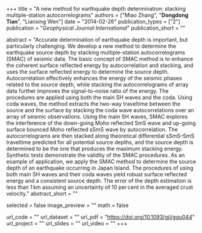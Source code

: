 +++
title = "A new method for earthquake depth determination: stacking multiple-station autocorrelograms"
authors = ["Miao Zhang", "**Dongdong Tian**", "Lianxing Wen"]
date = "2014-02-26"
publication_types = ["2"]
publication = "*Geophysical Journal International*"
publication_short = ""

abstract = "Accurate determination of earthquake depth is important, but particularly challenging. We develop a new method to determine the earthquake source depth by stacking multiple-station autocorrelograms (SMAC) of seismic data. The basic concept of SMAC method is to enhance the coherent surface reflected energy by autocorrelation and stacking, and uses the surface reflected energy to determine the source depth. Autocorrelation effectively enhances the energy of the seismic phases related to the source depth, while stacking the autocorrelograms of array data further improves the signal-to-noise ratio of the energy. The procedures are applied using both the main SH waves and the coda. Using coda waves, the method extracts the two-way traveltime between the source and the surface by stacking the coda wave autocorrelations over an array of seismic observations. Using the main SH waves, SMAC explores the interference of the down-going Moho reflected SmS wave and up-going surface bounced Moho reflected sSmS wave by autocorrelation. The autocorrelograms are then stacked along theoretical differential sSmS–SmS traveltime predicted for all potential source depths, and the source depth is determined to be the one that produces the maximum stacking energy. Synthetic tests demonstrate the validity of the SMAC procedures. As an example of application, we apply the SMAC method to determine the source depth of an earthquake occurring in Japan Island. The procedures of using both main SH waves and their coda waves yield robust surface reflected energy and a consistent source depth. The error of the depth estimation is less than 1 km assuming an uncertainty of 10 per cent in the averaged crust velocity."
abstract_short = ""

selected = false
image_preview = ""
math = false

url_code = ""
url_dataset = ""
url_pdf = "https://doi.org/10.1093/gji/ggu044"
url_project = ""
url_slides = ""
url_video = ""
+++
